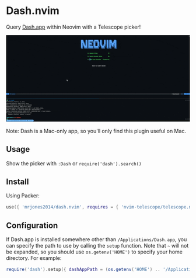 # Dash.nvim

Query [Dash.app](https://kapeli.com/dash) within Neovim with a Telescope picker!

![demo](./images/demo.gif)

Note: Dash is a Mac-only app, so you'll only find this plugin useful on Mac.

## Usage

Show the picker with `:Dash` or `require('dash').search()`

## Install

Using Packer:

```lua
use({ 'mrjones2014/dash.nvim', requires = { 'nvim-telescope/telescope.nvim', 'nvim-lua/plenary.nvim' }, rocks = { 'xml2lua' } })
```

## Configuration

If Dash.app is installed somewhere other than `/Applications/Dash.app`, you can specify the path to use
by calling the `setup` function. Note that `~` will not be expanded, so you should use `os.getenv('HOME')`
to specify your home directory. For example:

```lua
require('dash').setup({ dashAppPath = (os.getenv('HOME') .. '/Applications/Dash.app') })
```
